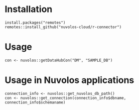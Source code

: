 # Installation

```
install.packages("remotes")
remotes::install_github("nuvolos-cloud/r-connector")
```

# Usage

```
con <- nuvolos::getDataHubCon("DM", "SAMPLE_DB")
```

# Usage in Nuvolos applications

```
connection_info <- nuvolos::get_nuvolos_db_path()
con <- nuvolos::get_connection(connection_info$dbname, connection_info$schemaname)
```
